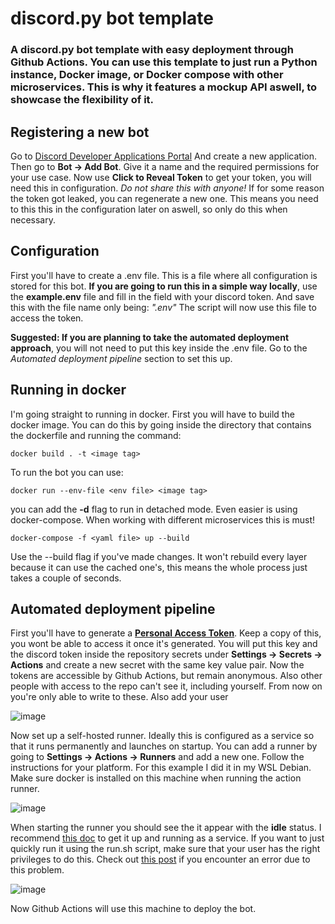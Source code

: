 
# discord.py bot template
### A discord.py bot template with easy deployment through Github Actions. You can use this template to just run a Python instance, Docker image, or Docker compose with other microservices. This is why it features a mockup API aswell, to showcase the flexibility of it.

## Registering a new bot
Go to [Discord Developer Applications Portal](https://discord.com/developers/applications) And create a new application. Then go to **Bot -> Add Bot**. Give it a name and the required permissions for your use case.
Now use **Click to Reveal Token** to get your token, you will need this in configuration. *Do not share this with anyone!* If for some reason the token got leaked, you can regenerate a new one. This means you need to this this in the configuration later on aswell, so only do this when necessary.

## Configuration
First you'll have to create a .env file. This is a file where all configuration is stored for this bot.
**If you are going to run this in a simple way locally**, use the **example.env** file and fill in the field with your discord token. And save this with the file name only being: *".env"* The script will now use this file to access the token.

**Suggested: If you are planning to take the automated deployment approach**, you will not need to put this key inside the .env file. Go to the *Automated deployment pipeline* section to set this up.

## Running in docker
I'm going straight to running in docker. First you will have to build the docker image. You can do this by going inside the directory that contains the dockerfile and running the command:

    docker build . -t <image tag>
To run the bot you can use:

    docker run --env-file <env file> <image tag>

you can add the **-d** flag to run in detached mode.
Even easier is using docker-compose. When working with different microservices this is must!
    
    docker-compose -f <yaml file> up --build
    
Use the --build flag if you've made changes. It won't rebuild every layer because it can use the cached one's, this means the whole process just takes a couple of seconds.

## Automated deployment pipeline
First you'll have to generate a [**Personal Access Token**](https://docs.github.com/en/authentication/keeping-your-account-and-data-secure/creating-a-personal-access-token).
Keep a copy of this, you wont be able to access it once it's generated.
You will put this key and the discord token inside the repository secrets under **Settings -> Secrets -> Actions** and create a new secret with the same key value pair. Now the tokens are accessible by Github Actions, but remain anonymous. Also other people with access to the repo can't see it, including yourself. From now on you're only able to write to these. Also add your user

![image](https://user-images.githubusercontent.com/55881698/153042695-5a218782-3468-417e-8bc2-d69e573a2fb1.png)

Now set up a self-hosted runner. Ideally this is configured as a service so that it runs permanently and launches on startup. You can add a runner by going to **Settings -> Actions -> Runners** and add a new one. Follow the instructions for your platform. For this example I did it in my WSL Debian. Make sure docker is installed on this machine when running the action runner.

![image](https://user-images.githubusercontent.com/55881698/153045303-8634d5b5-1824-4ddc-b30b-16a1c5115994.png)

When starting the runner you should see the it appear with the **idle** status. I recommend [this doc](https://docs.github.com/en/actions/hosting-your-own-runners/configuring-the-self-hosted-runner-application-as-a-service) to get it up and running as a service. If you want to just quickly run it using the run.sh script, make sure that your user has the right privileges to do this. Check out [this post](https://docs.docker.com/engine/install/linux-postinstall/) if you encounter an error due to this problem.

![image](https://user-images.githubusercontent.com/55881698/153045424-193ef313-8106-4f3f-8152-005ca40e8112.png)

Now Github Actions will use this machine to deploy the bot.
